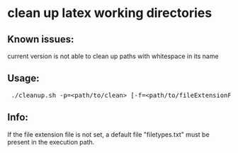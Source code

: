 clean up latex working directories
==================================

Known issues:
--------------
current version is not able to clean up paths with whitespace in its name

Usage:
------
<pre> ./cleanup.sh -p=&lt;path/to/clean&gt; [-f=&lt;path/to/fileExtensionFile&gt;] [-r/--recursive] </pre>

Info:
-----
If the file extension file is not set, a default file "filetypes.txt" must be present in the execution path.
